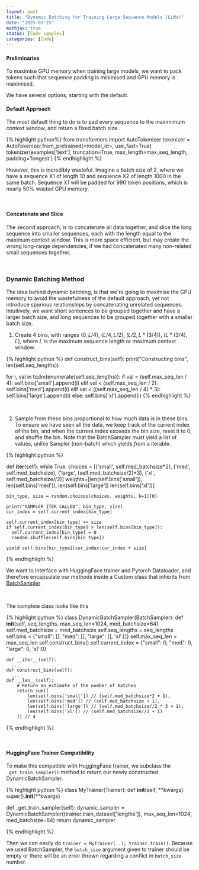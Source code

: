```yaml
---
layout: post
title: "Dynamic Batching for Training Large Sequence Models (LLMs)"
date: "2025-03-25"
mathjax: true
status: [Code samples]
categories: [Code]
---
```



#### **Preliminaries**

To maximise GPU memory when training large models, we want to pack tokens such that sequence padding is minimised and GPU memory is maximised. 

We have several options, starting with the default.

#### **Default Approach**

The most default thing to do is to pad every sequence to the maximimum context window, and return a fixed batch size. 

{% highlight python%}
from transformers import AutoTokenizer
tokenizer = AutoTokenizer.from_pretrained(<model_id>, use_fast=True)
tokenizer(examples['text'], truncation=True, max_length=max_seq_length, padding='longest')
{% endhighlight %}

However, this is incredibly wasteful. Imagine a batch size of 2, where we have a sequence X1 of length 10 and sequence X2 of length 1000 in the same batch. Sequence X1 will be padded for 990 token positions, which is nearly 50\% wasted GPU memory.

<br>

#### **Concatenate and Slice**

The second approach, is to concatenate all data together, and slice the long sequence into smaller sequences, each with the length equal to the maximum context window. This is more space efficient, but may create the wrong long-range dependencies, if we had concatenated many non-related small sequences together.

<br>

### **Dynamic Batching Method**

The idea behind dynamic batching, is that we're going to maximise the GPU memory to avoid the wastefulness of the default approach, yet not introduce spurious relationships by concatenating unrelated sequences. Intuitively, we want short sentences to be grouped together and have a larger batch size, and long sequences to be grouped together with a smaller batch size.

1. Create 4 bins, with ranges $(0, L/4)$, $(L/4, L/2)$, $(L/2, L*(3/4))$, $(L * (3/4), L)$, where $L$ is the maximum sequence length or maximum context window. 

{% highlight python %}
def construct_bins(self):
  print("Constructing bins", len(self.seq_lengths))

  for i, val in tqdm(enumerate(self.seq_lengths)):
    if val < (self.max_seq_len / 4):
      self.bins['small'].append(i)
    elif val < (self.max_seq_len / 2):
      self.bins['med'].append(i)
    elif val < ((self.max_seq_len / 4) * 3):
      self.bins['large'].append(i)
    else:
      self.bins['xl'].append(i)
{% endhighlight %}

<br>

2. Sample from these bins proportional to how much data is in these bins. To ensure we have seen all the data, we keep track of the current index of the bin, and when the current index exceeds the bin size, reset it to 0, and shuffle the bin. Note that the BatchSampler must yield a list of values, unlike Sampler (non-batch) which yields *from* a iterable.

{% highlight python %}

def __iter__(self):
  while True:
    choices = [('small', self.med_batchsize*2), ('med', self.med_batchsize), ('large', (self.med_batchsize/2)*3), ('xl', self.med_batchsize//2)]
    weights=[len(self.bins['small']), len(self.bins['med']), len(self.bins['large']) len(self.bins['xl'])]

    bin_type, size = random.choices(choices, weights, k=1)[0]

    print("SAMPLER ITER CALLED", bin_type, size)
    cur_index = self.current_index[bin_type]

    self.current_index[bin_type] += size
    if self.current_index[bin_type] > len(self.bins[bin_type]):
      self.current_index[bin_type] = 0
      random.shuffle(self.bins[bin_type])

    yield self.bins[bin_type][cur_index:cur_index + size]

{% endhighlight %}

We want to interface with HuggingFace trainer and Pytorch Dataloader, and therefore encapsulate our methods inside a Custom class that inherits from [BatchSampler](https://github.com/pytorch/pytorch/blob/main/torch/utils/data/sampler.py)

<br>

The complete class looks like this


{% highlight python %}
class DynamicBatchSampler(BatchSampler):
    def __init__(self, seq_lengths, max_seq_len=1024, med_batchsize=64):
        self.med_batchsize = med_batchsize
        self.seq_lengths = seq_lengths
        self.bins = {"small": [], "med": [], "large": [], 'xl':[]}
        self.max_seq_len = max_seq_len
        self.construct_bins()
        self.current_index = {"small": 0, "med": 0, "large": 0, 'xl':0}

    def __iter__(self):
      ...
    def construct_bins(self):
      ...
    def __len__(self):
        # Return an estimate of the number of batches
        return sum([
            len(self.bins['small']) // (self.med_batchsize*2 + 1),
            len(self.bins['med']) // (self.med_batchsize + 1),
            len(self.bins['large']) // (self.med_batchsize//2 * 3 + 1),
            len(self.bins['xl']) // (self.med_batchsize//2 + 1)
        ]) // 4 

{% endhighlight %}


<br>

#### **HuggingFace Trainer Compatibility**

To make this compatible with HuggingFace trainer, we subclass the `_get_train_sampler()` method to return our newly constructed DynamicBatchSampler.


{% highlight python %}
class MyTrainer(Trainer):
  def __init__(self, **kwargs):
    super().__init__(**kwargs)

  def _get_train_sampler(self):
    dynamic_sampler = DynamicBatchSampler((trainer.train_dataset['lengths']), max_seq_len=1024, med_batchsize=64)
    return dynamic_sampler

{% endhighlight %}

Then we can easily do `trainer = MyTrainer(..); trainer.train()`. Because we used BatchSampler, the `batch_size` argument given to trainer should be empty or there will be an error thrown regarding a conflict in `batch_size` number.
